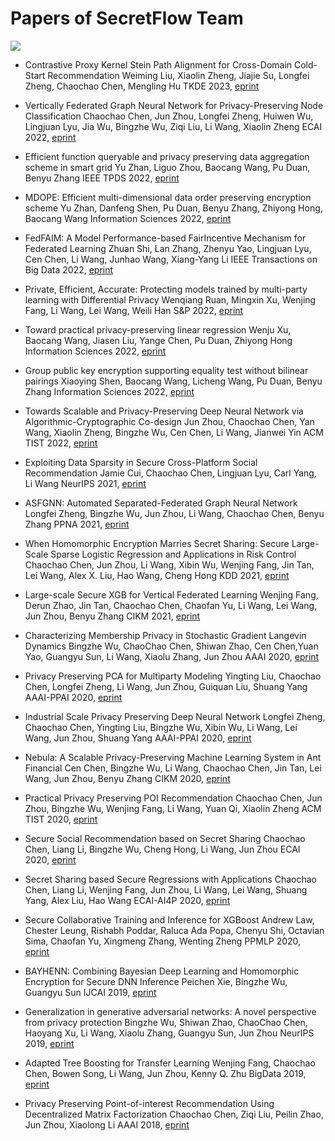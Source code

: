 # Papers of SecretFlow Team

![](https://badgen.net/badge/:papers/:25/blue)

- Contrastive Proxy Kernel Stein Path Alignment for Cross-Domain Cold-Start Recommendation
Weiming Liu, Xiaolin Zheng, Jiajie Su, Longfei Zheng, Chaochao Chen, Mengling Hu
TKDE 2023, [eprint](https://www.computer.org/csdl/journal/tk/5555/01/10005854/1JF3QJLStig)

- Vertically Federated Graph Neural Network for Privacy-Preserving Node Classification
Chaochao Chen, Jun Zhou, Longfei Zheng, Huiwen Wu, Lingjuan Lyu, Jia Wu, Bingzhe Wu, Ziqi Liu, Li Wang, Xiaolin Zheng
ECAI 2022,  [eprint](https://arxiv.org/pdf/2005.11903.pdf)

- Efficient function queryable and privacy preserving data aggregation scheme in smart grid
Yu Zhan, Liguo Zhou, Baocang Wang, Pu Duan, Benyu Zhang
IEEE TPDS 2022, [eprint](https://ieeexplore.ieee.org/abstract/document/9720954/authors#authors)

- MDOPE: Efficient multi-dimensional data order preserving encryption scheme
Yu Zhan, Danfeng Shen, Pu Duan, Benyu Zhang, Zhiyong Hong, Baocang Wang
Information Sciences 2022, [eprint](https://www.sciencedirect.com/science/article/abs/pii/S0020025522002006)

- FedFAIM: A Model Performance-based FairIncentive Mechanism for Federated Learning
Zhuan Shi, Lan Zhang, Zhenyu Yao, Lingjuan Lyu, Cen Chen, Li Wang, Junhao Wang, Xiang-Yang Li
IEEE Transactions on Big Data 2022, [eprint](https://ieeexplore.ieee.org/document/9797864/authors#authors)

- Private, Efficient, Accurate: Protecting models trained by multi-party learning with Differential Privacy
Wenqiang Ruan, Mingxin Xu, Wenjing Fang, Li Wang, Lei Wang, Weili Han
S&P 2022, [eprint](https://arxiv.org/pdf/2208.08662.pdf)

- Toward practical privacy-preserving linear regression
Wenju Xu, Baocang Wang, Jiasen Liu, Yange Chen, Pu Duan, Zhiyong Hong
Information Sciences 2022, [eprint](https://www.sciencedirect.com/science/article/abs/pii/S0020025522002225)

- Group public key encryption supporting equality test without bilinear pairings
Xiaoying Shen, Baocang Wang, Licheng Wang, Pu Duan, Benyu Zhang
Information Sciences 2022, [eprint](https://www.sciencedirect.com/science/article/abs/pii/S0020025522004212)

- Towards Scalable and Privacy-Preserving Deep Neural Network via Algorithmic-Cryptographic Co-design
Jun Zhou, Chaochao Chen, Yan Wang, Xiaolin Zheng, Bingzhe Wu, Cen Chen, Li Wang, Jianwei Yin
ACM TIST 2022, [eprint](https://arxiv.org/pdf/2012.09364.pdf)

- Exploiting Data Sparsity in Secure Cross-Platform Social Recommendation
Jamie Cui, Chaochao Chen, Lingjuan Lyu, Carl Yang, Li Wang
NeurIPS 2021, [eprint](https://arxiv.org/pdf/2202.07253.pdf)

- ASFGNN: Automated Separated-Federated Graph Neural Network
Longfei Zheng, Bingzhe Wu, Jun Zhou, Li Wang, Chaochao Chen, Benyu Zhang
PPNA 2021, [eprint](https://arxiv.org/pdf/2011.03248.pdf)

- When Homomorphic Encryption Marries Secret Sharing: Secure Large-Scale Sparse Logistic Regression and Applications in Risk Control
Chaochao Chen, Jun Zhou, Li Wang, Xibin Wu, Wenjing Fang, Jin Tan, Lei Wang, Alex X. Liu, Hao Wang, Cheng Hong
KDD 2021, [eprint](https://arxiv.org/pdf/2008.08753.pdf)

- Large-scale Secure XGB for Vertical Federated Learning
Wenjing Fang, Derun Zhao, Jin Tan, Chaochao Chen, Chaofan Yu, Li Wang, Lei Wang, Jun Zhou, Benyu Zhang
CIKM 2021, [eprint](https://arxiv.org/pdf/2005.08479.pdf)

- Characterizing Membership Privacy in Stochastic Gradient Langevin Dynamics
Bingzhe Wu, ChaoChao Chen, Shiwan Zhao, Cen Chen,Yuan Yao, Guangyu Sun, Li Wang, Xiaolu Zhang, Jun Zhou
AAAI 2020, [eprint](https://arxiv.org/pdf/1910.02249.pdf)

- Privacy Preserving PCA for Multiparty Modeling
Yingting Liu, Chaochao Chen, Longfei Zheng, Li Wang, Jun Zhou, Guiquan Liu, Shuang Yang
AAAI-PPAI 2020, [eprint](https://arxiv.org/pdf/2002.02091.pdf)

- Industrial Scale Privacy Preserving Deep Neural Network
Longfei Zheng, Chaochao Chen, Yingting Liu, Bingzhe Wu, Xibin Wu, Li Wang, Lei Wang, Jun Zhou, Shuang Yang
AAAI-PPAI 2020, [eprint](https://arxiv.org/pdf/2003.05198.pdf)

- Nebula: A Scalable Privacy-Preserving Machine Learning System in Ant Financial
Cen Chen, Bingzhe Wu, Li Wang, Chaochao Chen, Jin Tan, Lei Wang, Jun Zhou, Benyu Zhang
CIKM 2020, [eprint](https://dl.acm.org/doi/abs/10.1145/3340531.3417418)

- Practical Privacy Preserving POI Recommendation
Chaochao Chen, Jun Zhou, Bingzhe Wu, Wenjing Fang, Li Wang, Yuan Qi, Xiaolin Zheng
ACM TIST 2020, [eprint](https://arxiv.org/pdf/2003.02834.pdf)

- Secure Social Recommendation based on Secret Sharing
Chaochao Chen, Liang Li, Bingzhe Wu, Cheng Hong, Li Wang, Jun Zhou
ECAI 2020, [eprint](https://arxiv.org/pdf/2002.02088.pdf)

- Secret Sharing based Secure Regressions with Applications
Chaochao Chen, Liang Li, Wenjing Fang, Jun Zhou, Li Wang, Lei Wang, Shuang Yang, Alex Liu, Hao Wang
ECAI-AI4P 2020, [eprint](https://arxiv.org/pdf/2004.04898.pdf)

- Secure Collaborative Training and Inference for XGBoost
Andrew Law, Chester Leung, Rishabh Poddar, Raluca Ada Popa, Chenyu Shi, Octavian Sima, Chaofan Yu, Xingmeng Zhang, Wenting Zheng
PPMLP 2020, [eprint](https://arxiv.org/pdf/2010.02524.pdf)

- BAYHENN: Combining Bayesian Deep Learning and Homomorphic Encryption for Secure DNN Inference
Peichen Xie, Bingzhe Wu, Guangyu Sun
IJCAI 2019, [eprint](https://arxiv.org/pdf/1906.00639.pdf)

- Generalization in generative adversarial networks: A novel perspective from privacy protection
Bingzhe Wu, Shiwan Zhao, ChaoChao Chen, Haoyang Xu, Li Wang, Xiaolu Zhang, Guangyu Sun, Jun Zhou
NeurIPS 2019, [eprint](https://arxiv.org/pdf/1908.07882.pdf)

- Adapted Tree Boosting for Transfer Learning
Wenjing Fang, Chaochao Chen, Bowen Song, Li Wang, Jun Zhou, Kenny Q. Zhu
BigData 2019, [eprint](https://arxiv.org/pdf/2002.11982.pdf)

- Privacy Preserving Point-of-interest Recommendation Using Decentralized Matrix Factorization
Chaochao Chen, Ziqi Liu, Peilin Zhao, Jun Zhou, Xiaolong Li
AAAI 2018, [eprint](https://arxiv.org/pdf/2003.05610.pdf)